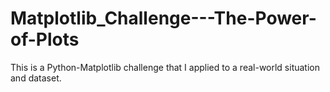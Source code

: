 # Matplotlib_Challenge---The-Power-of-Plots
This is a Python-Matplotlib challenge that I applied to a real-world situation and dataset.
